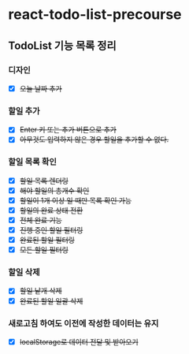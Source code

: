 # react-todo-list-precourse

## TodoList 기능 목록 정리

### 디자인

- [x] <s>오늘 날짜 추가</s>

### 할일 추가

- [x] <s>Enter 키 또는 추가 버튼으로 추가</s>
- [x] <s>아무것도 입력하지 않은 경우 할일을 추가할 수 없다.</s>

### 할일 목록 확인

- [x] <s>할일 목록 렌더링</s>
- [x] <s>해야 할일의 총개수 확인</s>
- [x] <s>할일이 1개 이상 일 때만 목록 확인 가능</s>
- [x] <s>할일의 완료 상태 전환</s>
- [x] <s>전체 완료 기능</s>
- [x] <s>진행 중인 할일 필터링</s>
- [x] <s>완료된 할일 필터링</s>
- [x] <s>모든 할일 필터링</s>

### 할일 삭제

- [x] <s>할일 낱개 삭제</s>
- [x] <s>완료된 할일 일괄 삭제</s>

### 새로고침 하여도 이전에 작성한 데이터는 유지

- [x] <s>localStorage로 데이터 전달 및 받아오기</s>
